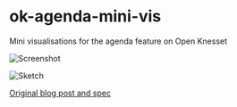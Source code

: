 ok-agenda-mini-vis
==================

Mini visualisations for the agenda feature on Open Knesset

![Screenshot](https://github.com/yaninelbi/ok-agenda-mini-vis/raw/master/screen.jpg "Screenshot")

![Sketch](http://www.hasadna.org.il/wp-content/uploads/2012/10/oknesset-agenda-widget-sketch-2.png "Optional title")

[Original blog post and spec](http://www.hasadna.org.il/%D7%9B%D7%A0%D7%A1%D7%AA-%D7%A4%D7%AA%D7%95%D7%97%D7%94/%D7%A4%D7%99%D7%AA%D7%95%D7%97-%D7%95%D7%99%D7%93%D7%92%D7%98-%D7%94%D7%90%D7%92%D7%A0%D7%93%D7%95%D7%AA-%D7%91%D7%AA%D7%A9%D7%9C%D7%95%D7%9D-%D7%9E%D7%9C%D7%90-%D7%94%D7%A6%D7%A2%D7%95%D7%AA/) 